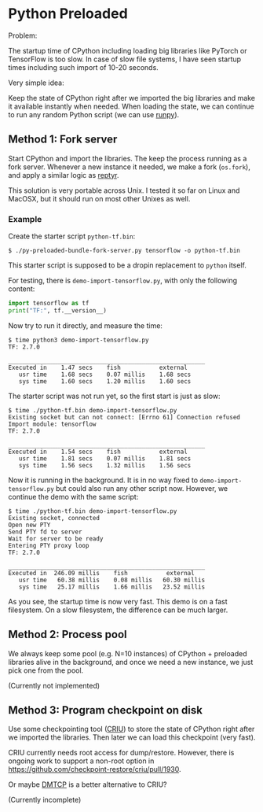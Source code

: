 # Python Preloaded

Problem:

The startup time of CPython including
loading big libraries like PyTorch or TensorFlow is too slow.
In case of slow file systems, I have seen startup times including such import
of 10-20 seconds.

Very simple idea:

Keep the state of CPython
right after we imported the big libraries
and make it available instantly when needed.
When loading the state,
we can continue to run any random Python script
(we can use [runpy](https://docs.python.org/3/library/runpy.html)).


## Method 1: Fork server

Start CPython and import the libraries.
The keep the process running as a fork server.
Whenever a new instance it needed, we make a fork (`os.fork`),
and apply a similar logic as [reptyr](https://github.com/nelhage/reptyr).

This solution is very portable across Unix.
I tested it so far on Linux and MacOSX,
but it should run on most other Unixes as well.

### Example

Create the starter script `python-tf.bin`:
```
$ ./py-preloaded-bundle-fork-server.py tensorflow -o python-tf.bin
```
This starter script is supposed to be a dropin replacement to `python` itself.

For testing, there is `demo-import-tensorflow.py`, with only the following content:
```python
import tensorflow as tf
print("TF:", tf.__version__)
```

Now try to run it directly, and measure the time: 
```
$ time python3 demo-import-tensorflow.py
TF: 2.7.0

________________________________________________________
Executed in    1.47 secs    fish           external
   usr time    1.68 secs    0.07 millis    1.68 secs
   sys time    1.60 secs    1.20 millis    1.60 secs
```

The starter script was not run yet, so the first start is just as slow:
```
$ time ./python-tf.bin demo-import-tensorflow.py
Existing socket but can not connect: [Errno 61] Connection refused
Import module: tensorflow
TF: 2.7.0

________________________________________________________
Executed in    1.54 secs    fish           external
   usr time    1.81 secs    0.07 millis    1.81 secs
   sys time    1.56 secs    1.32 millis    1.56 secs
```

Now it is running in the background.
It is in no way fixed to `demo-import-tensorflow.py`
but could also run any other script now.
However, we continue the demo with the same script:
```
$ time ./python-tf.bin demo-import-tensorflow.py
Existing socket, connected
Open new PTY
Send PTY fd to server
Wait for server to be ready
Entering PTY proxy loop
TF: 2.7.0

________________________________________________________
Executed in  246.09 millis    fish           external
   usr time   60.38 millis    0.08 millis   60.30 millis
   sys time   25.17 millis    1.66 millis   23.52 millis
```
As you see, the startup time is now very fast.
This demo is on a fast filesystem.
On a slow filesystem, the difference can be much larger.


## Method 2: Process pool

We always keep some pool (e.g. N=10 instances)
of CPython + preloaded libraries alive in the background,
and once we need a new instance, we just pick one from the pool.

(Currently not implemented)


## Method 3: Program checkpoint on disk

Use some checkpointing tool ([CRIU](https://criu.org/)) to store the state of CPython
right after we imported the libraries.
Then later we can load this checkpoint (very fast).

CRIU currently needs root access for dump/restore.
However, there is ongoing work to support a non-root option in https://github.com/checkpoint-restore/criu/pull/1930.

Or maybe [DMTCP](https://github.com/dmtcp/dmtcp/) is a better alternative to CRIU?

(Currently incomplete)



